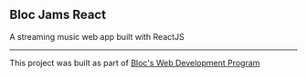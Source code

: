 ## Bloc Jams React

A streaming music web app built with ReactJS

<hr>



This project was built as part of [Bloc's Web Development Program](https://Bloc.io)
